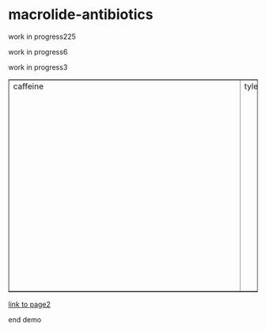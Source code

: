 # macrolide-antibiotics
work in progress225

<script type="text/javascript" src="https://chemapps.stolaf.edu/jmol/jmol.php?model=acetone&inline"></script>
work in progress6

<script type="text/javascript" src="https://chemapps.stolaf.edu/jmol/jmol.php?model=aspirin&inline&width=50&isfirst=false"></script>

work in progress3

<table border=1 cellpadding=10>
<tr>
<td>caffeine<div style="width:450px;height:400px"><script src="https://chemapps.stolaf.edu/jmol/jmol.php?model=caffeine&inline=1&isfirst=false&width=450&height=400"></script></div></td>
<td>tylenol<div style="width:450px;height:400px"><script src="https://chemapps.stolaf.edu/jmol/jmol.php?model=tylenol&inline=1&isfirst=false&width=450&height=400"></script></div></td>
<td>morphine (2D)<div style="width:250px;height:250px"><script src="https://chemapps.stolaf.edu/jmol/jmol.php?model=morphine&inline=1&image2d=true&width=250&height=250"></script></div></td>
</tr>
</table>

[link to page2](page2)

end demo
